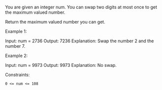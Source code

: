 You are given an integer num. You can swap two digits at most once to get the maximum valued number.

Return the maximum valued number you can get.

Example 1:

Input: num = 2736
Output: 7236
Explanation: Swap the number 2 and the number 7.

Example 2:

Input: num = 9973
Output: 9973
Explanation: No swap.

Constraints:

    0 <= num <= 108
